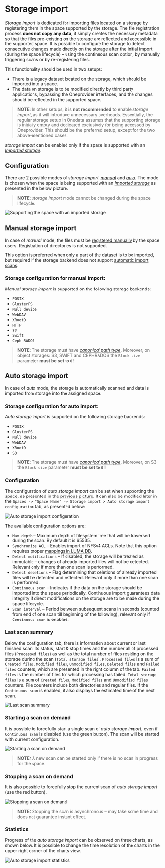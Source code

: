 # Storage import
<!-- This file is referenced at least one time as "storage-import.md" -->

*Storage import* is dedicated for importing files located on a storage by registering them in the space supported by
the storage. The file registration process **does not copy any data**, it simply creates the necessary metadata so that
the files pre-existing on the storage are reflected and accessible in the supported space. It is possible to configure
the storage to detect consecutive changes made directly on the storage after the initial import (during the space 
lifecycle) – using the continuous scan option, by manually triggering scans or by re-registering files. 


This functionality should be used in two setups:
* There is a legacy dataset located on the storage, which should be imported into a space.
* The data on storage is to be modified directly by third party applications, bypassing 
  the Oneprovider interfaces, and the changes should be reflected in the supported space.
  
> **NOTE**: In other setups, it is **not recommended** to enable *storage import*, as it will introduce unnecessary
overheads. Essentially, the regular storage setup in Onedata assumes that the supporting storage is initially empty and 
dedicated exclusively for being accessed by Oneprovider. This should be the preferred setup, except for the two 
above-mentioned cases.

*storage import* can be enabled only if the space is supported with an [*Imported storage*](storages.md#imported-storage).


## Configuration
There are 2 possible modes of *storage import*: [*manual*](#manual-storage-import) and [*auto*](#auto-storage-import).
The mode is chosen when the space is being supported with an [*Imported storage*](storages.md#imported-storage) 
as presented in the below picture.

> **NOTE**: *storage import* mode cannot be changed during the space lifecycle.

![Supporting the space with an *imported storage*](../../../../images/admin-guide/oneprovider/configuration/storage-import/storage_import_config.png)

## Manual storage import
<!-- This header is referenced at least one time as "#manual-storage-import" -->

In case of *manual* mode, the files must be [registered manually](../../../user-guide/file-registration.md) by the space users. 
Registration of directories is not supported.

This option is preferred when only a part of the dataset is to be imported, but required if the storage backend does 
not support [automatic import scans](#auto-storage-import).

### Storage configuration for manual import:
<!-- This header is referenced at least one time as "#storage-configuration-for-manual-import" -->

*Manual storage import* is supported on the following storage backends:
 * `POSIX`
 * `GlusterFS`
 * `Null device`
 * `WebDAV`
 * `XRootD`
 * `HTTP`
 * `S3`
 * `Swift`
 * `Ceph RADOS`
 
> **NOTE**: The storage must have [*canonical path type*](storages.md#storage-path-type). 
Moreover, on object storages: S3, SWIFT and CEPHRADOS the `Block size` parameter **must be set to `0`!**


## Auto storage import
<!-- This header is referenced at least one time as "#auto-storage-import" -->

In case of *auto* mode, the storage is automatically scanned and data is imported from storage into the
assigned space.

### Storage configuration for auto import:
<!-- This header is referenced at least one time as "#storage-configuration-for-auto-import" -->

*Auto storage import* is supported on the following storage backends:
 * `POSIX`
 * `GlusterFS`
 * `Null device`
 * `WebDAV`
 * `XRootD`
 * `S3`
 
> **NOTE**: The storage must have [*canonical path type*](storages.md#storage-path-type). 
Moreover, on S3 the `Block size` parameter **must be set to `0` !**

### Configuration
The configuration of *auto storage import* can be set when supporting the space, as presented in the 
[previous picture](#modes). It can also be modified later in the
`Spaces -> "Space Name" -> Storage import > Auto storage import configuration` tab, as presented below:

![Auto storage import configuration](../../../../images/admin-guide/oneprovider/configuration/storage-import/auto_storage_import_config.png)

The available configuration options are:
* `Max depth` – Maximum depth of filesystem tree that will be traversed during the scan. By default it is 65535.
* `Synchronize ACL` – Enables import of NFSv4 ACLs. Note that this option requires proper [mappings in LUMA DB](luma.md#imported-storages).
* `Detect modifications` – If disabled, the storage will be treated as immutable – changes of already imported files
  will not be detected. Relevant only if more than one scan is performed.
* `Detect deletions` – Flag determining that deletions of already imported files will be detected and reflected.
  Relevant only if more than one scan is performed.
* `Continuous scan` – Indicates if the data on the storage should be imported into the space periodically. Continuous
  import guarantees data integrity if direct modifications on the storage are to be made during the space lifecycle.
* `Scan interval` – Period between subsequent scans in seconds (counted from end of one scan till beginning of the following),
  relevant only if `Continuous scan` is enabled.

### Last scan summary
Below the configuration tab, there is information about current or last finished scan: its status, start & stop times
and the number all of processed files (`Processed files`) as well as the total number of files residing on the storage 
during the scan (`Total storage files`). 
`Processed files` is a sum of `Created files`, `Modified files`, `Unmodified files`, `Deleted files` and `Failed files`
counters, which are presented in the right column of the tab. `Failed files` is the number of files for which processing has failed.
`Total storage files` is a sum of `Created files`, `Modified files` and `Unmodified files` counters. 
File counters include both directories and regular files.
If the `Continuous scan` is enabled, it also displays the estimated time of the next scan.

![Last scan summary](../../../../images/admin-guide/oneprovider/configuration/storage-import/auto_storage_import_info.png)

### Starting a scan on demand
It is possible to forcefully start a single scan of *auto storage import*, even if `Continuous scan` is disabled
(use the green button). The scan will be started with current configuration.

![Starting a scan on demand](../../../../images/admin-guide/oneprovider/configuration/storage-import/auto_storage_import_info.png)

> **NOTE:** A new scan can be started only if there is no scan in progress for the space. 

### Stopping a scan on demand
It is also possible to forcefully stop the current scan of *auto storage import* (use the red button). 

![Stopping a scan on demand](../../../../images/admin-guide/oneprovider/configuration/storage-import/auto_storage_import_stop.png)

> **NOTE:** Stopping the scan is asynchronous – may take some time and does not guarantee instant effect.

### Statistics
Progress of the *auto storage import* can be observed on three charts, as shown below. 
It is possible to change the time resolution of the charts in the upper right corner of the charts view.

![Auto storage import statistics](../../../../images/admin-guide/oneprovider/configuration/storage-import/auto_storage_import_stats.png)